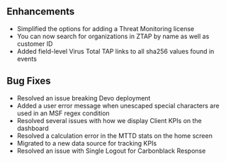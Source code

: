 ## Enhancements
- Simplified the options for adding a Threat Monitoring license
- You can now search for organizations in ZTAP by name as well as customer ID
- Added field-level Virus Total TAP links to all sha256 values found in events

## Bug Fixes
- Resolved an issue breaking Devo deployment
- Added a user error message when unescaped special characters are used in an MSF regex condition
- Resolved several issues with how we display Client KPIs on the dashboard
- Resolved a calculation error in the MTTD stats on the home screen
- Migrated to a new data source for tracking KPIs
- Resolved an issue with Single Logout for Carbonblack Response
